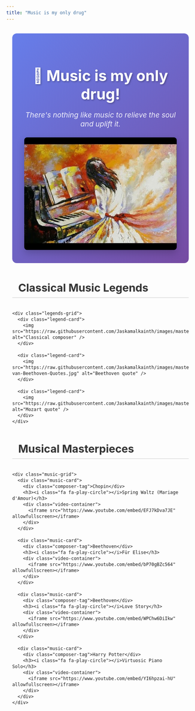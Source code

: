 ```yaml
---
title: "Music is my only drug"
---
```


<link rel="stylesheet" href="/css/blog_post.css">

<div class="music-container">
  <div class="hero-section">
    <h1>🎵 Music is my only drug!</h1>
    <p class="subtitle">There's nothing like music to relieve the soul and uplift it.</p>
    <img src="https://raw.githubusercontent.com/Jaskamalkainth/images/master/hqdefault.jpg" alt="Music inspiration" class="hero-image" />
  </div>

  <div class="section">
    <div class="section-header">
      <i class="fa fa-star section-icon"></i>
      <h2>Classical Music Legends</h2>
    </div>
    
    <div class="legends-grid">
      <div class="legend-card">
        <img src="https://raw.githubusercontent.com/Jaskamalkainth/images/master/96ed9b0919b25388599fd3e0dd926db4.jpg" alt="Classical composer" />
      </div>
      
      <div class="legend-card">
        <img src="https://raw.githubusercontent.com/Jaskamalkainth/images/master/Ludwig-van-Beethoven-Quotes.jpg" alt="Beethoven quote" />
      </div>
      
      <div class="legend-card">
        <img src="https://raw.githubusercontent.com/Jaskamalkainth/images/master/mozart_quote_4_new.jpg" alt="Mozart quote" />
      </div>
    </div>
  </div>

  <div class="section">
    <div class="section-header">
      <i class="fa fa-music section-icon"></i>
      <h2>Musical Masterpieces</h2>
    </div>
    
    <div class="music-grid">
      <div class="music-card">
        <div class="composer-tag">Chopin</div>
        <h3><i class="fa fa-play-circle"></i>Spring Waltz (Mariage d'Amour)</h3>
        <div class="video-container">
          <iframe src="https://www.youtube.com/embed/EFJ7kDva7JE" allowfullscreen></iframe>
        </div>
      </div>

      <div class="music-card">
        <div class="composer-tag">Beethoven</div>
        <h3><i class="fa fa-play-circle"></i>Für Elise</h3>
        <div class="video-container">
          <iframe src="https://www.youtube.com/embed/bP70gBZc564" allowfullscreen></iframe>
        </div>
      </div>

      <div class="music-card">
        <div class="composer-tag">Beethoven</div>
        <h3><i class="fa fa-play-circle"></i>Love Story</h3>
        <div class="video-container">
          <iframe src="https://www.youtube.com/embed/WPChw6DiIkw" allowfullscreen></iframe>
        </div>
      </div>

      <div class="music-card">
        <div class="composer-tag">Harry Potter</div>
        <h3><i class="fa fa-play-circle"></i>Virtuosic Piano Solo</h3>
        <div class="video-container">
          <iframe src="https://www.youtube.com/embed/YI6hpzai-hU" allowfullscreen></iframe>
        </div>
      </div>
    </div>
  </div>
</div>

<style>
.music-container {
  max-width: 1200px;
  margin: 0 auto;
  padding: 1rem;
  font-family: -apple-system, BlinkMacSystemFont, 'Segoe UI', Roboto, sans-serif;
}

.hero-section {
  text-align: center;
  margin-bottom: 3rem;
  padding: 2rem;
  background: linear-gradient(135deg, #667eea 0%, #764ba2 100%);
  border-radius: 12px;
  color: white;
}

.hero-section h1 {
  font-size: 2.5rem;
  margin-bottom: 1rem;
  text-shadow: 2px 2px 4px rgba(0,0,0,0.3);
}

.hero-section .subtitle {
  font-size: 1.2rem;
  font-style: italic;
  opacity: 0.9;
  margin-bottom: 1.5rem;
}

.hero-image {
  width: 100%;
  max-width: 600px;
  height: 300px;
  object-fit: cover;
  border-radius: 8px;
  box-shadow: 0 8px 20px rgba(0,0,0,0.2);
}

.section {
  margin-bottom: 3rem;
}

.section-header {
  display: flex;
  align-items: center;
  margin-bottom: 2rem;
  padding-bottom: 0.5rem;
  border-bottom: 2px solid rgba(0,0,0,0.1);
}

.section-icon {
  font-size: 1.8rem;
  margin-right: 1rem;
  color: #667eea;
}

.section-header h2 {
  margin: 0;
  font-size: 1.8rem;
  color: #333;
}

.legends-grid {
  display: grid;
  grid-template-columns: repeat(auto-fit, minmax(300px, 1fr));
  gap: 1.5rem;
  margin-bottom: 2rem;
}

.legend-card {
  background: white;
  border-radius: 12px;
  overflow: hidden;
  box-shadow: 0 4px 15px rgba(0,0,0,0.1);
  transition: transform 0.3s ease, box-shadow 0.3s ease;
}

.legend-card:hover {
  transform: translateY(-5px);
  box-shadow: 0 8px 25px rgba(0,0,0,0.15);
}

.legend-card img {
  width: 100%;
  height: 200px;
  object-fit: cover;
}

.music-grid {
  display: grid;
  grid-template-columns: repeat(auto-fit, minmax(350px, 1fr));
  gap: 2rem;
}

.music-card {
  background: white;
  border-radius: 12px;
  padding: 1.5rem;
  box-shadow: 0 4px 15px rgba(0,0,0,0.1);
  transition: transform 0.3s ease, box-shadow 0.3s ease;
}

.music-card:hover {
  transform: translateY(-3px);
  box-shadow: 0 8px 25px rgba(0,0,0,0.15);
}

.music-card h3 {
  margin-top: 0;
  margin-bottom: 1rem;
  color: #2c3e50;
  font-size: 1.3rem;
  display: flex;
  align-items: center;
}

.music-card h3 i {
  margin-right: 0.5rem;
  color: #667eea;
}

.video-container {
  position: relative;
  width: 100%;
  height: 0;
  padding-bottom: 56.25%; /* 16:9 aspect ratio */
  margin-top: 1rem;
}

.video-container iframe {
  position: absolute;
  top: 0;
  left: 0;
  width: 100%;
  height: 100%;
  border-radius: 8px;
  border: none;
}

.composer-tag {
  display: inline-block;
  background: linear-gradient(135deg, #667eea, #764ba2);
  color: white;
  padding: 0.3rem 0.8rem;
  border-radius: 20px;
  font-size: 0.8rem;
  font-weight: 500;
  margin-bottom: 0.5rem;
}

@media (max-width: 768px) {
  .music-container {
    padding: 0.5rem;
  }
  
  .hero-section {
    padding: 1.5rem;
  }
  
  .hero-section h1 {
    font-size: 2rem;
  }
  
  .hero-section .subtitle {
    font-size: 1rem;
  }
  
  .music-grid {
    grid-template-columns: 1fr;
    gap: 1.5rem;
  }
  
  .legends-grid {
    grid-template-columns: 1fr;
  }
  
  .music-card {
    padding: 1rem;
  }
}

@media (max-width: 480px) {
  .hero-section h1 {
    font-size: 1.8rem;
  }
  
  .section-header h2 {
    font-size: 1.5rem;
  }
  
  .music-card h3 {
    font-size: 1.1rem;
  }
}
</style>
